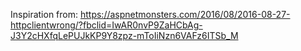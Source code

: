 Inspiration from:
https://aspnetmonsters.com/2016/08/2016-08-27-httpclientwrong/?fbclid=IwAR0nvP9ZaHCbAg-J3Y2cHXfqLePUJkKP9Y8zpz-mToIiNzn6VAFz6ITSb_M
